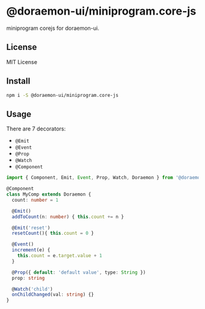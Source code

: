 # @doraemon-ui/miniprogram.core-js

miniprogram corejs for doraemon-ui.

## License

MIT License

## Install

```bash
npm i -S @doraemon-ui/miniprogram.core-js
```

## Usage

There are 7 decorators:

* `@Emit`
* `@Event`
* `@Prop`
* `@Watch`
* `@Component`

```typescript
import { Component, Emit, Event, Prop, Watch, Doraemon } from '@doraemon-ui/miniprogram.core-js'

@Component
class MyComp extends Doraemon {
  count: number = 1

  @Emit()
  addToCount(n: number) { this.count += n }

  @Emit('reset')
  resetCount(){ this.count = 0 }

  @Event()
  increment(e) {
    this.count = e.target.value + 1
  }

  @Prop({ default: 'default value', type: String })
  prop: string

  @Watch('child')
  onChildChanged(val: string) {}
}
```
